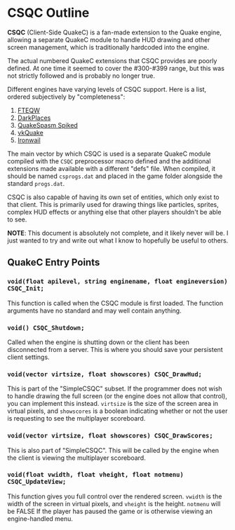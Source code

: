 
# CSQC Outline

**CSQC** (Client-Side QuakeC) is a fan-made extension to the Quake engine,
allowing a separate QuakeC module to handle HUD drawing and other screen
management, which is traditionally hardcoded into the engine.

The actual numbered QuakeC extensions that CSQC provides are poorly defined. At
one time it seemed to cover the #300-#399 range, but this was not strictly
followed and is probably no longer true.

Different engines have varying levels of CSQC support. Here is a list, ordered
subjectively by "completeness":

1. [FTEQW](https://www.fteqw.org/)
2. [DarkPlaces](https://hemebond.gitlab.io/darkplaces-www/)
3. [QuakeSpasm Spiked](https://triptohell.info/moodles/qss/)
4. [vkQuake](https://github.com/Novum/vkQuake)
5. [Ironwail](https://github.com/andrei-drexler/ironwail)

The main vector by which CSQC is used is a separate QuakeC module compiled with
the `CSQC` preprocessor macro defined and the additional extensions made
available with a different "defs" file. When compiled, it should be named
`csprogs.dat` and placed in the game folder alongside the standard `progs.dat`.

CSQC is also capable of having its own set of entities, which only exist to
that client. This is primarily used for drawing things like particles, sprites,
complex HUD effects or anything else that other players shouldn't be able to
see.

**NOTE**: This document is absolutely not complete, and it likely never will
be. I just wanted to try and write out what I know to hopefully be useful to
others.

## QuakeC Entry Points

### `void(float apilevel, string enginename, float engineversion) CSQC_Init;`

This function is called when the CSQC module is first loaded. The function
arguments have no standard and may well contain anything.

### `void() CSQC_Shutdown;`

Called when the engine is shutting down or the client has been disconnected
from a server. This is where you should save your persistent client settings.

### `void(vector virtsize, float showscores) CSQC_DrawHud;`

This is part of the "SimpleCSQC" subset. If the programmer does not wish to
handle drawing the full screen (or the engine does not allow that control), you
can implement this instead. `virtsize` is the size of the screen area in
virtual pixels, and `showscores` is a boolean indicating whether or not the
user is requesting to see the multiplayer scoreboard.

### `void(vector virtsize, float showscores) CSQC_DrawScores;`

This is also part of "SimpleCSQC". This will be called by the engine when the
client is viewing the multiplayer scoreboard.

### `void(float vwidth, float vheight, float notmenu) CSQC_UpdateView;`

This function gives you full control over the rendered screen. `vwidth` is the
width of the screen in virtual pixels, and `vheight` is the height. `notmenu`
will be FALSE If the player has paused the game or is otherwise viewing an
engine-handled menu.
